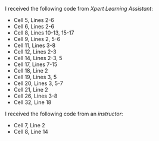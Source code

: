 I received the following code from *Xpert Learning Assistant*:
  - Cell 5, Lines 2-6
  - Cell 6, Lines 2-6
  - Cell 8, Lines 10-13, 15-17
  - Cell 9, Lines 2, 5-6
  - Cell 11, Lines 3-8
  - Cell 12, Lines 2-3
  - Cell 14, Lines 2-3, 5
  - Cell 17, Lines 7-15
  - Cell 18, Line 2
  - Cell 19, Lines 3, 5
  - Cell 20, Lines 3, 5-7
  - Cell 21, Line 2
  - Cell 26, Lines 3-8
  - Cell 32, Line 18

I received the following code from an *instructor*:
  - Cell 7, Line 2
  - Cell 8, Line 14
